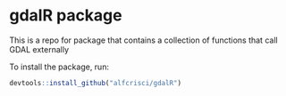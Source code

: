 gdalR package
=============

This is a repo for package that contains a collection of functions that call GDAL externally

To install the package, run:

``` r
devtools::install_github("alfcrisci/gdalR")
```

